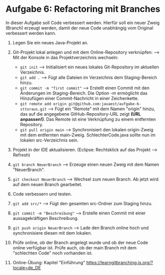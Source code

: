 # Aufgabe 6: Refactoring mit Branches

In dieser Aufgabe soll Code verbessert werden. Hierfür soll ein neuer Zweig (Branch) erzeugt werden, damit der neue Code unabhängig vom Original verbessert werden kann.

1. Legen Sie ein neues Java-Projekt an.

2. Git-Projekt lokal anlegen und mit dem Online-Repository verknüpfen: --> Mit der Konsole in das Projektverzeichnis wechseln:

   - `git init`  --> Initialisiert ein neues lokales Git-Repository im aktuellen Verzeichnis.
   - `git add .`  --> Fügt alle Dateien im Verzeichnis dem Staging-Bereich hinzu.
   - `git commit -m "first commit"` --> Erstellt einen Commit mit den Änderungen im Staging-Bereich. Die Option -m ermöglicht das Hinzufügen einer Commit-Nachricht in einer Zeichenkette.
   - `git remote add origin git@github.com:javaest/aufgabe-6-sttoraus.git` --> Fügt ein "Remote" mit dem Namen "origin" hinzu, das auf die angegebene GitHub-Repository-URL zeigt **(URL anpassen!)**. Das Remote ist eine Verknüpfung zu einem entfernten Repository.
   - `git pull origin main`  --> Synchronisiert den lokalen origin-Zweig mit dem entfernten main-Zweig. SchlechterCode.java sollte nun im lokalen src-Verzeichnis sein.

3. Projekt in der IDE aktualisieren. (Eclipse: Rechtsklick auf das Projekt --> Refresh)

4. `git branch NeuerBranch`  --> Erzeuge einen neuen Zweig mit dem Namen "NeuerBranch".

5. `git checkout NeuerBranch`  --> Wechsel zum neuen Branch. Ab jetzt wird auf dem neuen Branch gearbeitet.

6. Code verbessern und testen.

7. `git add src/*`  --> Fügt den gesamten src-Ordner zum Staging hinzu.

8. `git commit -m "Beschreibung"`  --> Erstelle einen Commit mit einer aussagekräftigen Beschreibung.

9. `git push origin NeuerBranch`  --> Lade den Branch online hoch und synchronisiere diesen mit dem lokalen.

10. Prüfe online, ob der Branch angelegt wurde und ob der neue Code online verfügbar ist. Prüfe auch, ob der main Branch mit dem "schlechten Code" noch vorhanden ist.
11. Online-Übung: Kapitel "Einführung"  https://learngitbranching.js.org/?locale=de_DE
  
